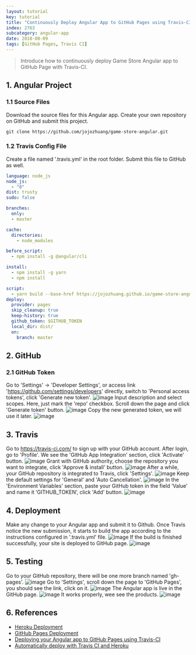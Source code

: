 ```yaml
---
layout: tutorial
key: tutorial
title: "Continuously Deploy Angular App to GitHub Pages using Travis-CI"
index: 2763
subcategory: angular-app
date: 2018-08-09
tags: [GitHub Pages, Travis CI]
---
```


> Introduce how to continuously deploy Game Store Angular app to GitHub Page with Travis-CI.

## 1. Angular Project
### 1.1 Source Files
Download the source files for this Angular app. Create your own repository on GitHub and submit this project.
```raw
git clone https://github.com/jojozhuang/game-store-angular.git
```
### 1.2 Travis Config File
Create a file named '.travis.yml' in the root folder. Submit this file to GitHub as well.
```yml
language: node_js
node_js:
  - "8"
dist: trusty
sudo: false

branches:
  only:
  - master

cache:
  directories:
    - node_modules

before_script:
  - npm install -g @angular/cli

install:
  - npm install -g yarn
  - npm install

script:
  - yarn build --base-href https://jojozhuang.github.io/game-store-angular/
deploy:
  provider: pages
  skip_cleanup: true
  keep-history: true
  github_token: $GITHUB_TOKEN
  local_dir: dist/
  on:
    branch: master
```

## 2. GitHub
### 2.1 GitHub Token
Go to 'Settings' -> 'Developer Settings', or access link 'https://github.com/settings/developers' directly, switch to 'Personal access tokens', click 'Generate new token'.
![image](/assets/images/frontend/2763/github_developer_settings.png)
Input description and select scopes. Here, just mark the 'repo' checkbox. Scroll down the page and click 'Generate token' button.
![image](/assets/images/frontend/2763/github_token.png)
Copy the new generated token, we will use it later.
![image](/assets/images/frontend/2763/github_copy_token.png)  

## 3. Travis
Go to https://travis-ci.com/ to sign up with your GitHub account. After login, go to 'Profile'. We see the 'GitHub App Integration' section, click 'Activate' button.
![image](/assets/images/frontend/2763/travis_integration.png)
Grant with GitHub authority, choose the repository you want to integrate, click 'Approve & install' button.
![image](/assets/images/frontend/2763/travis_select_repository.png)
After a while, your GitHub repository is integrated to Travis, click 'Settings'.
![image](/assets/images/frontend/2763/travis_integrated.png)
Keep the default settings for 'General' and 'Auto Cancellation'.
![image](/assets/images/frontend/2763/travis_settings.png)
In the 'Environment Variables' section, paste your GitHub token in the field ‘Value’ and name it ‘GITHUB_TOKEN’, click 'Add' button.
![image](/assets/images/frontend/2763/travis_environment_variable.png)

## 4. Deployment
Make any change to your Angular app and submit it to Github. Once Travis notice the new submission, it starts to build the app according to the instructions configured in '.travis.yml' file.
![image](/assets/images/frontend/2763/travis_build.png)
If the build is finished successfully, your site is deployed to GitHub page.
![image](/assets/images/frontend/2763/travis_deploy.png)  

## 5. Testing
Go to your GitHub repository, there will be one more branch named 'gh-pages'.
![image](/assets/images/frontend/2763/github_gh_pages.png)
Go to 'Settings', scroll down the page to 'GitHub Pages', you should see the link, click on it.
![image](/assets/images/frontend/2763/github_page_link.png)
The Angular app is live in the GitHub page.
![image](/assets/images/frontend/2763/gamestore_home.png)
It works properly, wee see the products.
![image](/assets/images/frontend/2763/gamestore_list.png)  

## 6. References
* [Heroku Deployment](https://docs.travis-ci.com/user/deployment/heroku/)
* [GitHub Pages Deployment](https://docs.travis-ci.com/user/deployment/pages/)
* [Deploying your Angular app to GitHub Pages using Travis-CI](https://medium.com/angularmedellin/deploying-your-angular-app-to-github-pages-using-travis-ci-baca2e1c30e7)
* [Automatically deploy with Travis CI and Heroku](https://medium.com/@felipeluizsoares/automatically-deploy-with-travis-ci-and-heroku-ddba1361647f)
